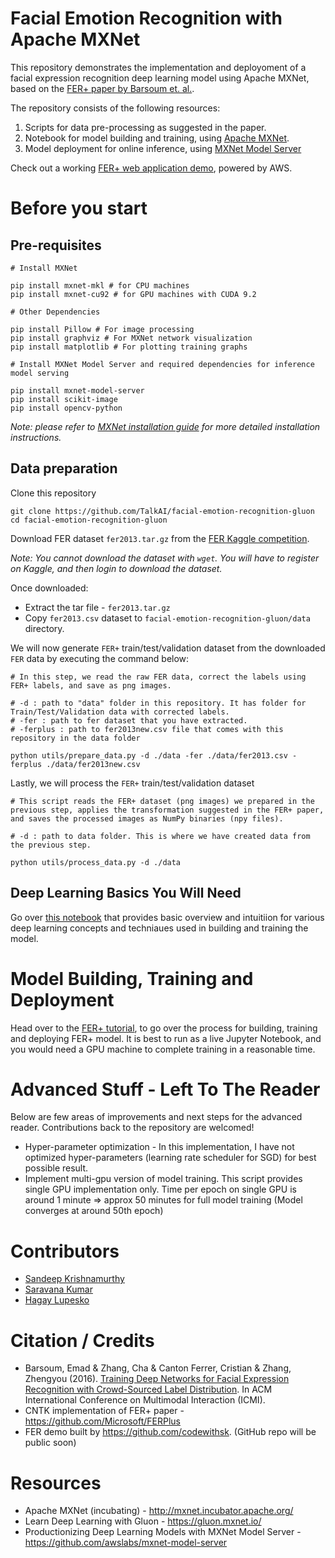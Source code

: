 # Facial Emotion Recognition with Apache MXNet

This repository demonstrates the implementation and deployoment of a facial expression recognition deep learning model using Apache MXNet, based on the [FER+ paper by Barsoum et. al.](https://arxiv.org/abs/1608.01041).

The repository consists of the following resources:
1. Scripts for data pre-processing as suggested in the paper.
1. Notebook for model building and training, using [Apache MXNet](http://mxnet.io).
1. Model deployment for online inference, using [MXNet Model Server](http://modelserver.io)

Check out a working [FER+ web application demo](http://bit.ly/mxnet-fer), powered by AWS.


# Before you start

## Pre-requisites

```
# Install MXNet

pip install mxnet-mkl # for CPU machines
pip install mxnet-cu92 # for GPU machines with CUDA 9.2
    
# Other Dependencies

pip install Pillow # For image processing
pip install graphviz # For MXNet network visualization
pip install matplotlib # For plotting training graphs

# Install MXNet Model Server and required dependencies for inference model serving

pip install mxnet-model-server
pip install scikit-image
pip install opencv-python
```

*Note: please refer to [MXNet installation guide](http://mxnet.incubator.apache.org/install/index.html?platform=Linux&language=Python&processor=CPU) for more detailed installation instructions.*

## Data preparation

Clone this repository

```
git clone https://github.com/TalkAI/facial-emotion-recognition-gluon
cd facial-emotion-recognition-gluon
```

Download FER dataset `fer2013.tar.gz` from the [FER Kaggle competition](https://www.kaggle.com/c/challenges-in-representation-learning-facial-expression-recognition-challenge/data).

*Note: You cannot download the dataset with `wget`. You will have to register on Kaggle, and then login to download the dataset.*

Once downloaded:

* Extract the tar file - `fer2013.tar.gz`
* Copy `fer2013.csv` dataset to `facial-emotion-recognition-gluon/data` directory. 

We will now generate `FER+` train/test/validation dataset from the downloaded `FER` data by executing the command below:

```
# In this step, we read the raw FER data, correct the labels using FER+ labels, and save as png images.

# -d : path to "data" folder in this repository. It has folder for Train/Test/Validation data with corrected labels.
# -fer : path to fer dataset that you have extracted.
# -ferplus : path to fer2013new.csv file that comes with this repository in the data folder
    
python utils/prepare_data.py -d ./data -fer ./data/fer2013.csv -ferplus ./data/fer2013new.csv
```

Lastly, we will process the `FER+` train/test/validation dataset

```
# This script reads the FER+ dataset (png images) we prepared in the previous step, applies the transformation suggested in the FER+ paper, and saves the processed images as NumPy binaries (npy files).

# -d : path to data folder. This is where we have created data from the previous step.

python utils/process_data.py -d ./data
```
 
## Deep Learning Basics You Will Need
Go over [this notebook](https://github.com/TalkAI/facial-emotion-recognition-gluon/tree/master/notebooks/Deep_Learning_Basics_Intuitions.ipynb) that provides basic overview and intuitiion for various deep learning concepts and techniaues used in building and training the model.

# Model Building, Training and Deployment
Head over to the [FER+ tutorial](https://github.com/TalkAI/facial-emotion-recognition-gluon/tree/master/notebooks/Gluon_FERPlus.ipynb), to go over the process for building, training and deploying FER+ model. It is best to run as a live Jupyter Notebook, and you would need a GPU machine to complete training in a reasonable time. 

# Advanced Stuff - Left To The Reader

Below are few areas of improvements and next steps for the advanced reader. Contributions back to the repository are welcomed!

* Hyper-parameter optimization - In this implementation, I have not optimized hyper-parameters (learning rate scheduler for SGD) for best possible result.
* Implement multi-gpu version of model training. This script provides single GPU implementation only. Time per epoch on single GPU is around 1 minute => approx 50 minutes for full model training (Model converges at around 50th epoch)

# Contributors

* [Sandeep Krishnamurthy](https://github.com/sandeep-krishnamurthy/) 
* [Saravana Kumar](https://github.com/codewithsk)
* [Hagay Lupesko](https://github.com/lupesko)

# Citation / Credits

* Barsoum, Emad & Zhang, Cha & Canton Ferrer, Cristian & Zhang, Zhengyou (2016). [Training Deep Networks for Facial Expression Recognition with Crowd-Sourced Label Distribution](https://arxiv.org/abs/1608.01041). In ACM International Conference on Multimodal Interaction (ICMI).
* CNTK implementation of FER+ paper - https://github.com/Microsoft/FERPlus
* FER demo built by https://github.com/codewithsk. (GitHub repo will be public soon)

# Resources

* Apache MXNet (incubating) - http://mxnet.incubator.apache.org/
* Learn Deep Learning with Gluon - https://gluon.mxnet.io/
* Productionizing Deep Learning Models with MXNet Model Server - https://github.com/awslabs/mxnet-model-server
